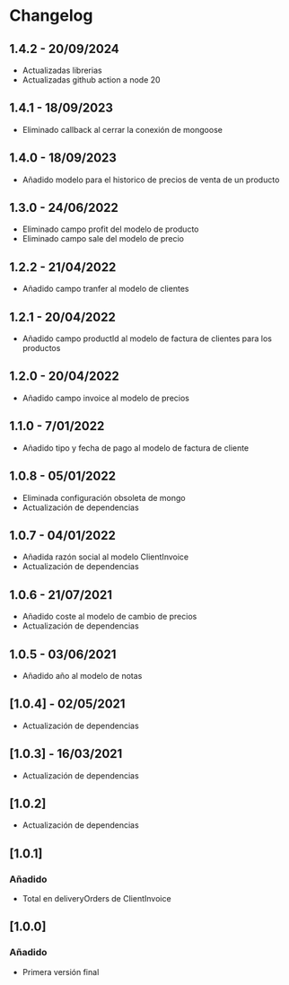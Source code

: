 # Changelog
## 1.4.2 - 20/09/2024
  - Actualizadas librerias
  - Actualizadas github action a node 20

## 1.4.1 - 18/09/2023
  - Eliminado callback al cerrar la conexión de mongoose

## 1.4.0 - 18/09/2023
  - Añadido modelo para el historico de precios de venta de un producto

## 1.3.0 - 24/06/2022
  - Eliminado campo profit del modelo de producto
  - Eliminado campo sale del modelo de precio

## 1.2.2 - 21/04/2022
  - Añadido campo tranfer al modelo de clientes

## 1.2.1 - 20/04/2022
  - Añadido campo productId al modelo de factura de clientes para los productos

## 1.2.0 - 20/04/2022
  - Añadido campo invoice al modelo de precios

## 1.1.0 - 7/01/2022
  - Añadido tipo y fecha de pago al modelo de factura de cliente

## 1.0.8 - 05/01/2022
  - Eliminada configuración obsoleta de mongo
  - Actualización de dependencias

## 1.0.7 - 04/01/2022
  - Añadida razón social al modelo ClientInvoice
  - Actualización de dependencias
  
## 1.0.6 - 21/07/2021
  - Añadido coste al modelo de cambio de precios
  - Actualización de dependencias

## 1.0.5 - 03/06/2021
  - Añadido año al modelo de notas

## [1.0.4] - 02/05/2021
 - Actualización de dependencias

## [1.0.3] - 16/03/2021
 - Actualización de dependencias

## [1.0.2]
 - Actualización de dependencias

## [1.0.1]

### Añadido
 - Total en deliveryOrders de ClientInvoice

## [1.0.0]

### Añadido
 - Primera versión final
